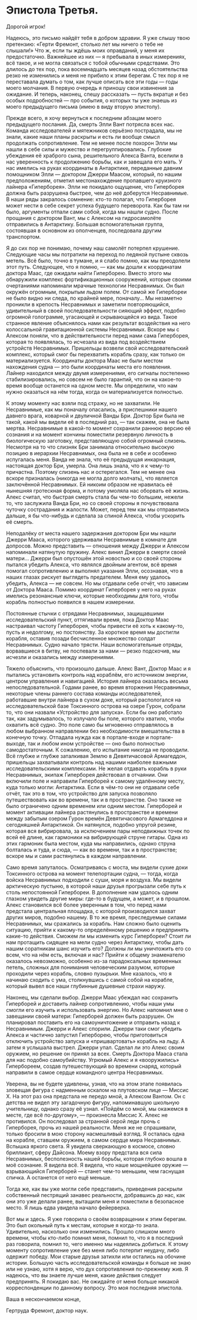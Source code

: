 # Эпистола Третья.

Дорогой игрок!

Надеюсь, это письмо найдёт тебя в добром здравии. Я уже слышу твою претензию: «Герти Фремонт, столько лет мы ничего о тебе не слышали!» Что ж, если ты ждёшь моих оправданий, у меня их предостаточно. Важнейшее из них — я пребывала в иных измерениях, всё такое, и не могла связаться с тобой обычными средствами. Это длилось до тех пор, пока восемнадцать месяцев назад обстоятельства резко не изменились и меня не прибило к этим берегам. С тех пор я не переставала думать о том, как лучше описать все эти годы — годы моего молчания. В первую очередь я приношу свои извинения за ожидание. И теперь, наконец, спешу рассказать — пусть вкратце и без особых подробностей — про события, о которых ты уже знаешь из моего предыдущего письма (имею в виду вторую эпистолу).

Прежде всего, я хочу вернуться к последним абзацам моего предыдущего послания. Да, смерть Элли Вант потрясла всех нас. Команда исследователей и мятежников серьёзно пострадала, мы не знали, какие наши планы раскрыты и есть ли вообще смысл продолжать сопротивление. Тем не менее после похорон Элли мы нашли в себе силы и мужество и перегруппировались. Глубокие убеждения её храброго сына, решительного Алекса Ванта, вселили в нас уверенность к продолжению борьбы, как и завещала его мать. У нас имелись на руках координаты в Антарктике, переданные давним помощником Элли — доктором Джерри Маасом, который, по нашим предположениям, отметил местонахождение пропавшего круизного лайнера «Гиперборея». Элли не покидало ощущение, что Гиперборея должна быть разрушена быстрее, чем до неё доберутся Несравнимые. В наши ряды закралось сомнение: кто-то полагал, что Гиперборея может нести в себе секрет успеха будущего переворота. Как бы там ни было, аргументы отпали сами собой, когда мы нашли судно. После прощания с доктором Вант, мы с Алексом на гидросамолёте отправились в Антарктику. Большая вспомогательная группа, состоявшая в основном из ополченцев, последовала другим транспортом.

Я до сих пор не понимаю, почему наш самолёт потерпел крушение. Следующие часы мы потратили на переход по ледяной пустыне сквозь метель. Всё было, точно в тумане, и я слабо помню, как мы преодолели этот путь. Следующее, что я помню, — как мы дошли к координатам доктора Маас, где ожидали найти Гиперборею. Вместо этого мы обнаружили комплекс фортификационных сооружений, которые своими очертаниями напоминали мрачные технологии Несравнимых. Он был окружён огромным, покрытым льдом полем. От самой же Гипербореи не было видно ни следа, по крайней мере, поначалу… Мы незаметно проникли в крепость Несравнимых и заметили повторяющийся, удивительный в своей последовательности сияющий эффект, подобно огромной голограмме, угасающей и скрывающейся из вида. Такое странное явление объяснялось нами как результат воздействия на него колоссальной гравитационной системы Несравнимых. Вскоре мы с Алексом поняли, что в действительности перед нами сама Гиперборея, которая то появлялась, то исчезала из вида под воздействием устройств Несравнимых. Пришельцы возвели свой исследовательский комплекс, который смог бы перехватить корабль сразу, как только он материализуется. Координаты доктора Маас не были местом нахождения судна — это были координаты места его появления. Лайнер находился между двумя измерениями, его сигналы постепенно стабилизировались, но совсем не было гарантий, что он на какое-то время вообще останется на одном месте. Мы определили, что нам нужно оказаться на нём тогда, когда он материализуется полностью.

К этому моменту нас взяли под стражу, но не захватили. Не Несравнимые, как мы поначалу опасались, а приспешники нашего давнего врага, коварной и двуличной Ванды Бри. Доктор Бри была не такой, какой мы видели её в последний раз, — так скажем, она не была мертва. Несравнимые в какой-то момент сохранили раннюю версию её сознания и на момент кончины поместили резервную личность в биологическую заготовку, представляющую собой огромный слизень. Несмотря на то что слизняк Бри занимала относительно высокую позицию в иерархии Несравнимых, она была не в себе и особенно испугалась меня. Ванда не знала, что её предыдущая инкарнация, настоящая доктор Бри, умерла. Она лишь знала, что я к чему-то причастна. Поэтому слизень нас и остерегался. Тем не менее она вскоре призналась (никогда не могла долго молчать), что является заключённой Несравнимых. Ей никоим образом не нравилась её нынешняя гротескная форма, и потому умоляла нас оборвать её жизнь. Алекс считал, что быстрая смерть стала бы чем-то большим, нежели то, что заслужила Ванда Бри, но со своей стороны я почувствовала чуточку сострадания и жалости. Может, перед тем как мы отправились дальше, я бы что-нибудь и сделала за спиной Алекса, чтобы ускорить её смерть.

Неподалёку от места нашего задержания доктором Бри мы нашли Джерри Мааса, которого удерживали Несравнимые в комнате для допросов. Можно представить — отношения между Джерри и Алексом напоминали натянутую пружину. Алекс винил Джерри в смерти своей матери… Джерри был опустошён этой новостью и со своей стороны пытался убедить Алекса, что являлся двойным агентом, всё время помогал сопротивлению и выполнял указания Элли, осознавая, что в наших глазах рискует выглядеть предателем. Меня ему удалось убедить, Алекса — не совсем. Но мы отдавали себе отчёт, что зависим от Доктора Мааса. Помимо координат Гиперборея у него на руках имелись резонансные ключи, которые необходимы для того, чтобы корабль полностью появился в нашем измерении.

Постоянные стычки с отрядами Несравнимых, защищавшими исследовательский пункт, оттягивали время, пока Доктор Маас настраивал частоту Гиперборея, чтобы привести её хоть к какому-то, пусть и недолгому, но постоянству. За короткое время мы достигли корабля, оставив позади бесчисленное множество солдат Несравнимых. Судно начало трясти. Наши вспомогательные отряды, ворвавшиеся в битву, не поспевали за нами — резко подскочив, мы исчезли и оказались между измерениями.

Тяжело объяснить, что произошло дальше. Алекс Вант, Доктор Маас и я пытались установить контроль над кораблём, его источником энергии, центром управления и навигацией. История лайнера оказалась весьма непоследовательной. Годами ранее, во время вторжения Несравнимых, некоторые члены раннего состава команды исследователей, работавшие внутри лайнера в сухом доке, который распологался на исследовательской базе Токсинного острова на озере Гурон, собрали то, что они назвали «Устройство для запуска». Если бы оно работало так, как задумывалось, то излучало бы поле, которого хватило, чтобы охватить всё судно. Это поле само бы мгновенно отправлялось в любом выбранном направлении без необходимости вмешательства в конечную точку. Отпадала нужда как в портале-входе и портале-выходе, так и любом ином устройстве — оно было полностью самодостаточным. К сожалению, его испытание никогда не проводили. Всё глубже и глубже заталкивая Землю в Девятичасовой Армагеддон, пришельцы захватывали контроль над нашими наиболее важными исследовательскими комплексами. Не желая отдавать корабль в руки Несравнимых, экипаж Гиперборея действовал в отчаянии. Они включили поле и направили Гиперборей к самому удалённому месту, куда только могли: Антарктика. Если в чём-то они не отдавали себе отчёт, так это в том, что устройство для запуска позволяло путешествовать как во времени, так и в пространстве. Оно также не было ограничено одним временем или одним местом. Гиперборей и момент активации лайнера растянулись в пространстве и времени между забытым озером Гурон времён Девятичасового Армагеддона и сегодняшней Антарктикой. Он натянулся, подобно упругой резине, которая вся вибрировала, за исключением пары неподвижных точек по всей её длине, как гармоники на вибрирующей струне гитары. Одна из этих гармоник была местом, куда мы направились, однако струна болталась и туда, и сюда, — как во времени, так и в пространстве; вскоре мы и сами растянулись в каждом направлении.

Само время запуталось. Осматриваясь с моста, мы видели сухие доки Токсинного острова на момент телепортации судна, — тогда, когда войска Несравнимых подходили с суши, моря и воздуха. Мы видели арктическую пустыню, в которой наши друзья прогрызали себе путь к столь непостоянной Гипербореи. В дополнение нам удалось одним глазком увидеть другие миры: где-то в будущем, а может, и в прошлом. Алекс становился всё более уверенным в том, что перед нами предстала центральная площадка, с которой производился захват других миров, подобно нашему. В то же время, преследуемые силами Несравнимых, мы сражались за корабль. Нам сложно было оценить ситуацию, прийти к какому-то определённому решению и предпринять какие-то действия. Сможем ли мы изменить курс Гипербореи? Стоит ли нам протащить сидящее на мели судно через Антарктику, чтобы дать нашим соратникам шанс изучить его? Должны ли мы уничтожить его со всем, что на нём есть, включая и нас? Прийти к общему знаменателю оказалось невозможно, особенно из-за парадоксальных временных петель, сложных для понимания человеческим разумом, которые проходили через корабль, словно пузырьки. Мне казалось, что я начинаю сходить с ума, столкнувшись с самой собой на корабле, который вывел все наши глубинные душевные страхи наружу.

Наконец, мы сделали выбор. Джерри Маас убеждал нас сохранить Гиперборей и доставить лайнер сопротивлению, чтобы наши умы смогли его изучить и использовать энергию. Но Алекс напомнил мне о завещании своей матери: Гиперборей должен быть разрушен. Он планировал поставить его на самоуничтожение и отправить назад к Несравнимым. Джерри и Алекс спорили. Джерри таки смог убедить Алекса и частично запустил Гиперборею, чтобы приготовиться отключить устройство запуска и «пришвартовать» корабль на льду. А затем я услышала выстрел. Джерри упал. Сделал ли это Алекс своим оружием, но решение он принял за всех. Смерть Доктора Мааса стала для нас подобно самоубийству. Угрюмый Алекс и я «вооружились» Гипербореем, создав путешествующий во времени снаряд, который направили в самое сердце командного центра Несравнимых.

Уверена, вы не будете удивлены, узнав, что на этом этапе появилась зловещая фигура с надменным оскалом на плутовском лице — Миссис X. На этот раз она предстала не передо мной, а Алексом Вантом. Он с детства не видел эту загадочную фигуру, напоминавшую школьную учительницу, однако сразу её узнал. «Пойдём со мной, мы окажемся в месте, где всё по-другому», — произнесла Миссис X. Алекс не противился. Он последовал за странной серой леди прочь с Гиперборея, прочь из нашей реальности. Меня же не спрашивали, только бросили в мою сторону насмешливый взгляд. Я осталась одна на корабле, ставшем оружием, в самом сердце мира Несравнимых. Вспышка яркого света. Я увидела сверкающую в космосе, словно бриллиант, сферу Дайсона. Моему взору предстала вся сила Несравнимых, бесполезность нашей борьбы, которая глубоко вошла в моё сознание. Я видела всё. Я видела, что наше мощнейшее оружие — взрывающийся Гиперборей — станет чем-то меньшим, чем гаснущая спичка. А останется от него ещё меньше.

Тогда же, как вы уже могли себе представить, приведения раскрыли собственный пестрящий занавес реальности, добравшись до нас, как они это уже делали ранее, вытащили меня и поместили в безопасное место. Я лишь едва увидела начало фейерверка.

Вот мы и здесь. Я уже говорила о своём возвращении к этим берегам. Это был окольный путь к местам, которые я когда-то знала. Удивительно, насколько они изменились. Прошло слишком много времени, чтобы кто-либо помнил меня, помнил то, что я в последний раз говорила, помнил то, чего именно мы надеялись добиться. К этому моменту сопротивление уже без меня либо потерпит неудачу, либо одержит победу. Мои старые друзья затихли или остались на обочине истории. Большую часть исследовательской команды я больше не знаю или не узнаю, хотя я верю, что дух сопротивления по-прежнему жив. Я надеюсь, что вы знаете лучше меня, какие действия следует предпринять. Я покидаю вас. Не ожидайте от меня больше никакой корреспонденции по данному вопросу. Это моя последняя эпистола.

Ваша в нескончаемом конце,

Гертруда Фремонт, доктор наук.
